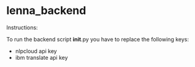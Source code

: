 # lenna_backend

Instructions:

To run the backend script __init__.py you have to replace the following keys:
- nlpcloud api key
- ibm translate api key
